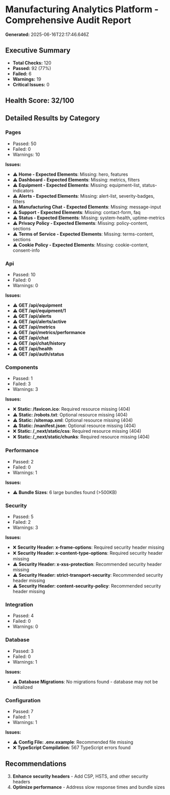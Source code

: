 # Manufacturing Analytics Platform - Comprehensive Audit Report

**Generated:** 2025-06-16T22:17:46.646Z

## Executive Summary

- **Total Checks:** 120
- **Passed:** 92 (77%)
- **Failed:** 6
- **Warnings:** 19
- **Critical Issues:** 0

## Health Score: 32/100

## Detailed Results by Category

### Pages

- Passed: 50
- Failed: 0
- Warnings: 10

**Issues:**
- ⚠️ **Home - Expected Elements**: Missing: hero, features
- ⚠️ **Dashboard - Expected Elements**: Missing: metrics, filters
- ⚠️ **Equipment - Expected Elements**: Missing: equipment-list, status-indicators
- ⚠️ **Alerts - Expected Elements**: Missing: alert-list, severity-badges, filters
- ⚠️ **Manufacturing Chat - Expected Elements**: Missing: message-input
- ⚠️ **Support - Expected Elements**: Missing: contact-form, faq
- ⚠️ **Status - Expected Elements**: Missing: system-health, uptime-metrics
- ⚠️ **Privacy Policy - Expected Elements**: Missing: policy-content, sections
- ⚠️ **Terms of Service - Expected Elements**: Missing: terms-content, sections
- ⚠️ **Cookie Policy - Expected Elements**: Missing: cookie-content, consent-info

### Api

- Passed: 10
- Failed: 0
- Warnings: 0

**Issues:**
- ⚠️ **GET /api/equipment**
- ⚠️ **GET /api/equipment/1**
- ⚠️ **GET /api/alerts**
- ⚠️ **GET /api/alerts/active**
- ⚠️ **GET /api/metrics**
- ⚠️ **GET /api/metrics/performance**
- ⚠️ **GET /api/chat**
- ⚠️ **GET /api/chat/history**
- ⚠️ **GET /api/health**
- ⚠️ **GET /api/auth/status**

### Components

- Passed: 1
- Failed: 3
- Warnings: 3

**Issues:**
- ❌ **Static: /favicon.ico**: Required resource missing (404)
- ⚠️ **Static: /robots.txt**: Optional resource missing (404)
- ⚠️ **Static: /sitemap.xml**: Optional resource missing (404)
- ⚠️ **Static: /manifest.json**: Optional resource missing (404)
- ❌ **Static: /_next/static/css**: Required resource missing (404)
- ❌ **Static: /_next/static/chunks**: Required resource missing (404)

### Performance

- Passed: 2
- Failed: 0
- Warnings: 1

**Issues:**
- ⚠️ **Bundle Sizes**: 6 large bundles found (>500KB)

### Security

- Passed: 5
- Failed: 2
- Warnings: 3

**Issues:**
- ❌ **Security Header: x-frame-options**: Required security header missing
- ❌ **Security Header: x-content-type-options**: Required security header missing
- ⚠️ **Security Header: x-xss-protection**: Recommended security header missing
- ⚠️ **Security Header: strict-transport-security**: Recommended security header missing
- ⚠️ **Security Header: content-security-policy**: Recommended security header missing

### Integration

- Passed: 4
- Failed: 0
- Warnings: 0

### Database

- Passed: 3
- Failed: 0
- Warnings: 1

**Issues:**
- ⚠️ **Database Migrations**: No migrations found - database may not be initialized

### Configuration

- Passed: 7
- Failed: 1
- Warnings: 1

**Issues:**
- ⚠️ **Config File: .env.example**: Recommended file missing
- ❌ **TypeScript Compilation**: 567 TypeScript errors found

## Recommendations

3. **Enhance security headers** - Add CSP, HSTS, and other security headers
4. **Optimize performance** - Address slow response times and bundle sizes